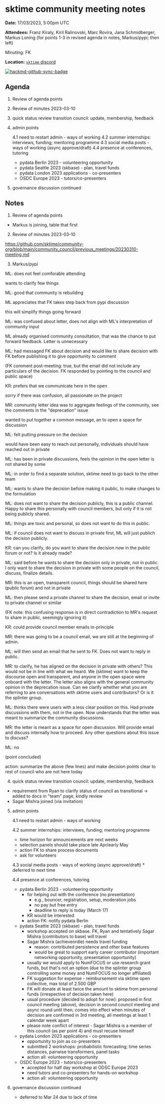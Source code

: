 # sktime community meeting notes

**Date:** 
17/03/2023, 5:00pm UTC

**Attendees:** Franz Kiraly, Kiril Ralinovski, Marc Rovira, Jana Schmidberger; Markus Loning (for points 1-3 in revised agenda in notes, Markus/pypi; then left)

Minuting: FK

**Location:** [`sktime` discord](https://discord.com/invite/54ACzaFsn7)

[![hackmd-github-sync-badge](https://hackmd.io/y1OcL1QMQLiZjRwVB0t0RQ/badge)](https://hackmd.io/GQJy87zYQH2wljr5pQv4Jg)


## Agenda

1. Review of agenda points

2. Review of minutes 2023-03-10

3. quick status review transition council: update, membership, feedback


4. admin points

    4.1 need to restart admin - ways of working
    4.2 summer internships: interviews, funding; mentoring programme
    4.3 social media posts - ways of working (async approve/draft)
    4.4 presence at conferences, tutoring

    * pydata Berlin 2023 - volunteering opportunity
    * pydata Seattle 2023 (skbase) - plan, travel funds
    * pydata London 2023 applications - co-presenters
    * OSDC Europe 2023 - tutors/co-presenters

5. governance discussion continued



## Notes

1. Review of agenda points

* Markus is joining, table that first


2. Review of minutes 2023-03-10


https://github.com/sktime/community-org/blob/main/community_council/previous_meetings/20230310-meeting.md


3. Markus/pypi

ML: does not feel comforable attending

wants to clarify few things

ML: good that community is rebuilding

ML appreciates that FK takes step back from pypi discussion

this will simplify things going forward

ML: was confused about letter, does not align with ML's interpretation of community input

ML already organised community consultation, that was the chance to put forward feedback. Letter is unnecessary

ML: had messaged FK about decision and would like to share decision with FK before publishing it to give opportunity to comment

(FK comment post-meeting: true, but the email did not include any particulars of the decision. FK responded by pointing to the council and public space)

KR: prefers that we communicate here in the open

sorry if there was confusion, all passionate on the project

MR: community letter idea was to aggregate feelings of the community, see the comments in the "deprecation" issue

wanted to put together a common message, an to open a space for discussion

ML: felt putting pressure on the decision

would have been easy to reach out personally, individuals should have reached out in private

ML: has been in private discussions, feels the opinion in the open letter is not shared by some

ML: in order to find a separate solution, sktime need to go back to the other team

ML: wants to share the decision before making it public, to make changes to the formulation

ML: does not want to share the decision publicly, this is a public channel. Happy to share this personally with council members, but only if it is not being publicly shared.

ML: things are toxic and personal, so does not want to do this in public.

ML: if council does not want to discuss in private first, ML will just publich the decision publicly.

KR: can you clarify, do you want to share the decision now in the public forum or not? Is it already made?

ML: said before he wants to share the decision only in private, not in public. I only want to share the decision in private with some people on the council, discuss, finalize details.

MR: this is an open, transparent council, things should be shared here (public forum) and not in private

ML: then please send a private channel to share the decision, email or invite to private channel or similar

(FK note: this confusing response is in direct contradiction to MR's request to share in public, seemingly ignoring it)

KR: could provide council member emails in-principle

MR: there was going to be a council email, we are still at the beginning of admin.

ML: will then send an email that he sent to FK. Does not want to reply in public.

MR: to clarify, he has aligned on the decision in private with others? This would not be in line with what we heard. We (sktime) want to keep the discourse open and transparent, and anyone in the open space were onboard with the letter. The letter also aligns with the general community opinion in the deprecation issue. Can we clarify whether what you are referring to are conversations with sktime users and contributors? Or is it the splinter group.

ML: thinks there were users with a less clear position on this. Had private discussions with them, not in the open. Now understands that the letter was meant to summarize the community discussions.

MR: the letter is meant as a space for open discussion. Will provide email and discuss internally how to proceed. Any other questions about this issue to discuss?

ML: no

(point concluded)

action: summarize the above (few lines) and make decision points clear to rest of council who are not here today


4. quick status review transition council: update, membership, feedback

* requirement from Ryan to clarify status of council as transitional -> added to docs in "team" page, kindly review
* Sagar Mishra joined (via invitation)


5. admin points

    4.1 need to restart admin - ways of working

    4.2 summer internships: interviews, funding; mentoring programme

    * time horizon for announcements are next weeks
    * selection panels should take place late Apr/early May
    * action FK to share process documents
    * ask for volunteers

    4.3 social media posts - ways of working (async approve/draft)
        * deferred to next time

    4.4 presence at conferences, tutoring

    * pydata Berlin 2023 - volunteering opportunity
        * for helping out with the conference (no presentation)
            * e.g., bouncer, registration, setup, moderation jobs
            * no pay but free entry
            * deadline to reply is today (March 17)
        * KR would be interested
        * action FK: notify pydata Berlin
    * pydata Seattle 2023 (skbase) - plan, travel funds
        * workshop accepted on skbase. FK, Ryan and tentatively Sagar Mishra (contributors to base) will travel
        * Sagar Mishra (achieveordie) needs travel funding
            * reason: contributed persistence and other base features
            * would be great to support early career contributor (important networking opportunity, presentation opportunity)
        * usually we would apply to NumFOCUS or use research grant funds, but that's not an option (due to the splinter group controlling some money and NumFOCUS no longer affiliated)
        * FK suggestion for expense - reimbursement via sktime open collective, max total of 2.500 GBP
        * FK will donate at least twice the amount to sktime from personal funds (irrespective of decision taken here)
        * usual procedure (decided to adopt for now): proposed in first council meeting (above), decision in second council meeting and async round until then; comes into effect when minutes of decision are confirmed in 3rd meeting, all meetings at least 1 calendar week apart
        * please note conflict of interest - Sagar Mishra is a member of this council (as per point 4) and must recuse himself
    * pydata London 2023 applications - co-presenters
        * opportunity to join as co-presenters
        * submitted 2 workshops: probabilistic forecasting; time series distances, pairwise transformers, panel tasks
        * action all: volunteering opportunity
    * OSDC Europe 2023 - tutors/co-presenters
        * accepted for half day workshop at ODSC Europe 2023
        * need tutors and co-presenters for hands-on workshop
        * action all: volunteering opportunity

6. governance discussion continued

    * deferred to Mar 24 due to lack of time
